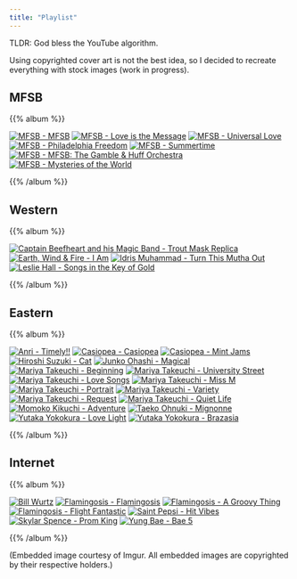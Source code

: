 ```yaml
---
title: "Playlist"
---
```


TLDR: God bless the YouTube algorithm.

Using copyrighted cover art is not the best idea, so I decided to
recreate everything with stock images (work in progress).

## MFSB

{{% album %}}

[![MFSB - MFSB](/images/cover-art/mfsb-mfsb.jpg)](https://www.discogs.com/MFSB-MFSB/master/114831)
[![MFSB - Love is the Message](/images/cover-art/mfsb-love-is-the-message.jpg)](https://www.discogs.com/MFSB-Love-Is-The-Message/master/114829)
[![MFSB - Universal Love](/images/cover-art/mfsb-universal-love.jpg)](https://www.discogs.com/MFSB-Universal-Love/master/143504)
[![MFSB - Philadelphia Freedom](/images/cover-art/mfsb-philadelphia-freedom.jpg)](https://www.discogs.com/MFSB-Philadelphia-Freedom/master/143503)
[![MFSB - Summertime](/images/cover-art/mfsb-summertime.jpg)](https://www.discogs.com/MFSB-Summertime/master/143505)
[![MFSB - MFSB: The Gamble & Huff Orchestra](/images/cover-art/mfsb-mfsb-gamble-and-huff-orchestra.jpg)](https://www.discogs.com/MFSB-MFSBGamble-Huff-Orchestra/master/143502)
[![MFSB - Mysteries of the World](/images/cover-art/mfsb-mysteries-of-the-world.jpg)](https://www.discogs.com/MFSB-Mysteries-Of-The-World/master/143501)

{{% /album %}}

## Western

{{% album %}}

[![Captain Beefheart and his Magic Band - Trout Mask Replica](https://i.imgur.com/DtnM9Ff.jpg)](https://www.discogs.com/Captain-Beefheart-His-Magic-Band-Trout-Mask-Replica/master/463963)
[![Earth, Wind & Fire - I Am](/images/cover-art/earth-wind-and-fire-i-am.jpg)](https://www.discogs.com/Earth-Wind-Fire-I-Am/master/99478)
[![Idris Muhammad - Turn This Mutha Out](/images/cover-art/idris-muhammad-turn-this-mutha-out.jpg)](https://www.discogs.com/Idris-Muhammad-Turn-This-Mutha-Out/master/59109)
[![Leslie Hall - Songs in the Key of Gold](https://i.imgur.com/0PrmDXI.jpg)](https://www.discogs.com/Leslie-Hall-Songs-In-The-Key-Of-Gold/master/803805)

{{% /album %}}

## Eastern

{{% album %}}

[![Anri - Timely!!](https://i.imgur.com/yR4Rg8F.jpg)](https://www.discogs.com/Anri-Timely/master/965114)
[![Casiopea - Casiopea](/images/cover-art/casiopea-casiopea.jpg)](https://www.discogs.com/Casiopea-Casiopea/master/851695)
[![Casiopea - Mint Jams](/images/cover-art/casiopea-mint-jams.jpg)](https://www.discogs.com/Casiopea-Mint-Jams/master/287930)
[![Hiroshi Suzuki - Cat](/images/cover-art/hiroshi-suzuki-cat.jpg)](https://www.discogs.com/Hiroshi-Suzuki-Cat/master/751454)
[![Junko Ohashi - Magical](/images/cover-art/junko-ohashi-magical.jpg)](https://www.discogs.com/Junko-Ohashi-Magical/master/1455912)
[![Mariya Takeuchi - Beginning](https://i.imgur.com/6StlFYE.jpg)](https://www.discogs.com/Mariya-Takeuchi-Beginning/master/1391096)
[![Mariya Takeuchi - University Street](https://i.imgur.com/Lfw2QVH.jpg)](https://www.discogs.com/Mariya-Takeuchi-University-Street/master/1391097)
[![Mariya Takeuchi - Love Songs](/images/cover-art/mariya-takeuchi-love-songs.jpg)](https://www.discogs.com/Mariya-Takeuchi-Love-Songs/master/1254126)
[![Mariya Takeuchi - Miss M](/images/cover-art/mariya-takeuchi-miss-m.jpg)](https://www.discogs.com/%E7%AB%B9%E5%86%85%E3%81%BE%E3%82%8A%E3%82%84-Miss-M/master/1005067)
[![Mariya Takeuchi - Portrait](https://i.imgur.com/h9StuZO.jpg)](https://www.discogs.com/%E7%AB%B9%E5%86%85%E3%81%BE%E3%82%8A%E3%82%84-Portrait-%E3%83%9D%E3%83%BC%E3%83%88%E3%83%AC%E3%82%A4%E3%83%88/master/932826)
[![Mariya Takeuchi - Variety](https://i.imgur.com/GMaxjXG.jpg)](https://www.discogs.com/Mariya-Takeuchi-Variety/master/606606)
[![Mariya Takeuchi - Request](https://i.imgur.com/F8sUjgf.jpg)](https://www.discogs.com/Mariya-Takeuchi-Request/master/1024147)
[![Mariya Takeuchi - Quiet Life](https://i.imgur.com/VwzgsQ9.jpg)](https://www.discogs.com/Mariya-Takeuchi-Quiet-Life/master/1587653)
[![Momoko Kikuchi - Adventure](/images/cover-art/momoko-kikuchi-adventure.jpg)](https://www.discogs.com/Momoko-Kikuchi-Adventure/master/618385)
[![Taeko Ohnuki - Mignonne](https://i.imgur.com/gB7e1v5.jpg)](https://www.discogs.com/Taeko-Ohnuki-Mignonne/master/530233)
[![Yutaka Yokokura - Love Light](/images/cover-art/yutaka-yokokura-love-light.jpg)](https://www.discogs.com/Yutaka-Yokokura-Love-Light/master/302661)
[![Yutaka Yokokura - Brazasia](/images/cover-art/yutaka-yokokura-brazasia.jpg)](https://www.discogs.com/Yutaka-Brazasia/master/650541)

{{% /album %}}

## Internet

{{% album %}}

[![Bill Wurtz](/images/cover-art/bill-wurtz.jpg)](https://billwurtz.com/songs.html)
[![Flamingosis - Flamingosis](/images/cover-art/flamingosis-flamingosis.jpg)](https://www.discogs.com/Flamingosis-Flamingosis/release/8894997)
[![Flamingosis - A Groovy Thing](/images/cover-art/flamingosis-a-groovy-thing.jpg)](https://www.discogs.com/Flamingosis-A-Groovy-Thing/release/11794683)
[![Flamingosis - Flight Fantastic](/images/cover-art/flamingosis-flight-fantastic.jpg)](https://www.discogs.com/Flamingosis-Flight-Fantastic/release/12337928)
[![Saint Pepsi - Hit Vibes](/images/cover-art/saint-pepsi-hit-vibes.jpg)](https://www.discogs.com/Saint-Pepsi-Hit-Vibes/master/710738)
[![Skylar Spence - Prom King](/images/cover-art/skylar-spence-prom-king.jpg)](https://www.discogs.com/Skylar-Spence-Prom-King/master/886864)
[![Yung Bae - Bae 5](/images/cover-art/yung-bae-bae-5.jpg)](https://www.discogs.com/Yung-Bae-Bae-5/master/1581145)

{{% /album %}}

(Embedded image courtesy of Imgur. All embedded images are copyrighted
by their respective holders.)
